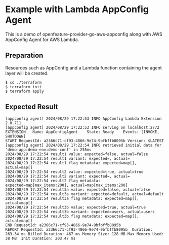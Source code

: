 # Example with Lambda AppConfig Agent

This is a demo of openfeature-provider-go-aws-appconfig along with AWS AppConfig Agent for AWS Lambda.

## Preparation

Resources such as AppConfig and a Lambda function containing the agent layer will be created.

```console
$ cd ./terraform
$ terraform init
$ terraform apply
```

## Expected Result

```
[appconfig agent] 2024/08/29 17:22:53 INFO AppConfig Lambda Extension 2.0.711
[appconfig agent] 2024/08/29 17:22:53 INFO serving on localhost:2772
EXTENSION	Name: AppConfigAgent	State: Ready	Events: [INVOKE, SHUTDOWN]
START RequestId: a2366c71-cf93-4866-9e74-9bfbffb8095b Version: $LATEST
[appconfig agent] 2024/08/29 17:22:54 INFO retrieved initial data for 'demo-app:demo-env:demo-conf' in 255ms
2024/08/29 17:22:54 result1 value: expected=false, actual=false
2024/08/29 17:22:54 result1 variant: expected=, actual=
2024/08/29 17:22:54 result1 flag metadata: expected=map[], actual=map[]
2024/08/29 17:22:54 result2 value: expected=true, actual=true
2024/08/29 17:22:54 result2 variant: expected=, actual=
2024/08/29 17:22:54 result2 flag metadata: expected=map[max_items:200], actual=map[max_items:200]
2024/08/29 17:22:54 result3a value: expected=false, actual=false
2024/08/29 17:22:54 result3a variant: expected=default, actual=default
2024/08/29 17:22:54 result3a flag metadata: expected=map[], actual=map[]
2024/08/29 17:22:54 result3b value: expected=true, actual=true
2024/08/29 17:22:54 result3b variant: expected=users, actual=users
2024/08/29 17:22:54 result3b flag metadata: expected=map[], actual=map[]
END RequestId: a2366c71-cf93-4866-9e74-9bfbffb8095b
REPORT RequestId: a2366c71-cf93-4866-9e74-9bfbffb8095b	Duration: 263.34 ms	Billed Duration: 467 ms	Memory Size: 128 MB	Max Memory Used: 38 MB	Init Duration: 203.47 ms	
```
